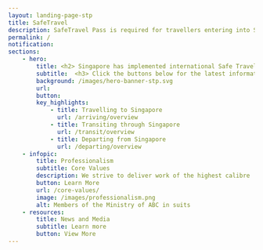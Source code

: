 ```yaml
---
layout: landing-page-stp
title: SafeTravel
description: SafeTravel Pass is required for travellers entering into Singapore under Green/Fast Lane arrangements.
permalink: /
notification:
sections:
    - hero:
        title: <h2> Singapore has implemented international Safe Travel Lanes to facilitate travel in and out of Singapore, while safeguarding public health amidst the COVID-19 pandemic.<h2>
        subtitle:  <h3> Click the buttons below for the latest information on Safe Travel arrangements for arrival, transit or departure.</h3>
        background: /images/hero-banner-stp.svg
        url:
        button: 
        key_highlights:
            - title: Travelling to Singapore
              url: /arriving/overview
            - title: Transiting through Singapore
              url: /transit/overview
            - title: Departing from Singapore
              url: /departing/overview
    - infopic:
        title: Professionalism
        subtitle: Core Values
        description: We strive to deliver work of the highest calibre
        button: Learn More
        url: /core-values/
        image: /images/professionalism.png
        alt: Members of the Ministry of ABC in suits
    - resources:
        title: News and Media
        subtitle: Learn more
        button: View More
---
```

